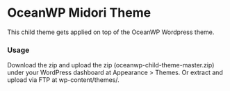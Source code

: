 OceanWP Midori Theme
=================

This child theme gets applied on top of the OceanWP Wordpress theme. 

### Usage
Download the zip and upload the zip (oceanwp-child-theme-master.zip) under your WordPress dashboard at Appearance > Themes. Or extract and upload via FTP at wp-content/themes/.

